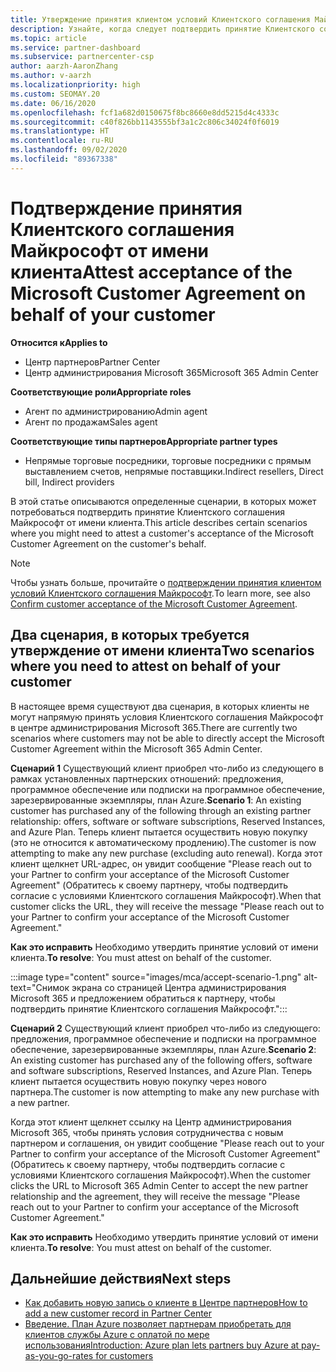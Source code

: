 ```yaml
---
title: Утверждение принятия клиентом условий Клиентского соглашения Майкрософт
description: Узнайте, когда следует подтвердить принятие Клиентского соглашения Майкрософт от имени клиента.
ms.topic: article
ms.service: partner-dashboard
ms.subservice: partnercenter-csp
author: aarzh-AaronZhang
ms.author: v-aarzh
ms.localizationpriority: high
ms.custom: SEOMAY.20
ms.date: 06/16/2020
ms.openlocfilehash: fcf1a682d0150675f8bc8660e8dd5215d4c4333c
ms.sourcegitcommit: c40f826bb1143555bf3a1c2c806c34024f0f6019
ms.translationtype: HT
ms.contentlocale: ru-RU
ms.lasthandoff: 09/02/2020
ms.locfileid: "89367338"
---
```

# <a name="attest-acceptance-of-the-microsoft-customer-agreement-on-behalf-of-your-customer"></a><span data-ttu-id="e2719-103">Подтверждение принятия Клиентского соглашения Майкрософт от имени клиента</span><span class="sxs-lookup"><span data-stu-id="e2719-103">Attest acceptance of the Microsoft Customer Agreement on behalf of your customer</span></span>

<span data-ttu-id="e2719-104">**Относится к**</span><span class="sxs-lookup"><span data-stu-id="e2719-104">**Applies to**</span></span>

- <span data-ttu-id="e2719-105">Центр партнеров</span><span class="sxs-lookup"><span data-stu-id="e2719-105">Partner Center</span></span>
- <span data-ttu-id="e2719-106">Центр администрирования Microsoft 365</span><span class="sxs-lookup"><span data-stu-id="e2719-106">Microsoft 365 Admin Center</span></span>

<span data-ttu-id="e2719-107">**Соответствующие роли**</span><span class="sxs-lookup"><span data-stu-id="e2719-107">**Appropriate roles**</span></span>

- <span data-ttu-id="e2719-108">Агент по администрированию</span><span class="sxs-lookup"><span data-stu-id="e2719-108">Admin agent</span></span>
- <span data-ttu-id="e2719-109">Агент по продажам</span><span class="sxs-lookup"><span data-stu-id="e2719-109">Sales agent</span></span>

<span data-ttu-id="e2719-110">**Соответствующие типы партнеров**</span><span class="sxs-lookup"><span data-stu-id="e2719-110">**Appropriate partner types**</span></span>

- <span data-ttu-id="e2719-111">Непрямые торговые посредники, торговые посредники с прямым выставлением счетов, непрямые поставщики.</span><span class="sxs-lookup"><span data-stu-id="e2719-111">Indirect resellers, Direct bill, Indirect providers</span></span>

<span data-ttu-id="e2719-112">В этой статье описываются определенные сценарии, в которых может потребоваться подтвердить принятие Клиентского соглашения Майкрософт от имени клиента.</span><span class="sxs-lookup"><span data-stu-id="e2719-112">This article describes certain scenarios where you might need to attest a customer's acceptance of the Microsoft Customer Agreement on the customer's behalf.</span></span>

>[!NOTE]
><span data-ttu-id="e2719-113">Чтобы узнать больше, прочитайте о [подтверждении принятия клиентом условий Клиентского соглашения Майкрософт](confirm-customer-agreement.md).</span><span class="sxs-lookup"><span data-stu-id="e2719-113">To learn more, see also [Confirm customer acceptance of the Microsoft Customer Agreement](confirm-customer-agreement.md).</span></span>

## <a name="two-scenarios-where-you-need-to-attest-on-behalf-of-your-customer"></a><span data-ttu-id="e2719-114">Два сценария, в которых требуется утверждение от имени клиента</span><span class="sxs-lookup"><span data-stu-id="e2719-114">Two scenarios where you need to attest on behalf of your customer</span></span>

<span data-ttu-id="e2719-115">В настоящее время существуют два сценария, в которых клиенты не могут напрямую принять условия Клиентского соглашения Майкрософт в центре администрирования Microsoft 365.</span><span class="sxs-lookup"><span data-stu-id="e2719-115">There are currently two scenarios where customers may not be able to directly accept the Microsoft Customer Agreement within the Microsoft 365 Admin Center.</span></span>

<span data-ttu-id="e2719-116">**Сценарий 1** Существующий клиент приобрел что-либо из следующего в рамках установленных партнерских отношений: предложения, программное обеспечение или подписки на программное обеспечение, зарезервированные экземпляры, план Azure.</span><span class="sxs-lookup"><span data-stu-id="e2719-116">**Scenario 1**: An existing customer has purchased any of the following through an existing partner relationship: offers, software or software subscriptions, Reserved Instances, and Azure Plan.</span></span> <span data-ttu-id="e2719-117">Теперь клиент пытается осуществить новую покупку (это не относится к автоматическому продлению).</span><span class="sxs-lookup"><span data-stu-id="e2719-117">The customer is now attempting to make any new purchase (excluding auto renewal).</span></span> <span data-ttu-id="e2719-118">Когда этот клиент щелкнет URL-адрес, он увидит сообщение "Please reach out to your Partner to confirm your acceptance of the Microsoft Customer Agreement" (Обратитесь к своему партнеру, чтобы подтвердить согласие с условиями Клиентского соглашения Майкрософт).</span><span class="sxs-lookup"><span data-stu-id="e2719-118">When that customer clicks the URL, they will receive the message "Please reach out to your Partner to confirm your acceptance of the Microsoft Customer Agreement."</span></span>  

<span data-ttu-id="e2719-119">**Как это исправить** Необходимо утвердить принятие условий от имени клиента.</span><span class="sxs-lookup"><span data-stu-id="e2719-119">**To resolve**: You must attest on behalf of the customer.</span></span>

:::image type="content" source="images/mca/accept-scenario-1.png" alt-text="Снимок экрана со страницей Центра администрирования Microsoft 365 и предложением обратиться к партнеру, чтобы подтвердить принятие Клиентского соглашения Майкрософт.":::

<span data-ttu-id="e2719-121">**Сценарий 2** Существующий клиент приобрел что-либо из следующего: предложения, программное обеспечение и подписки на программное обеспечение, зарезервированные экземпляры, план Azure.</span><span class="sxs-lookup"><span data-stu-id="e2719-121">**Scenario 2**: An existing customer has purchased any of the following offers, software and software subscriptions, Reserved Instances, and Azure Plan.</span></span> <span data-ttu-id="e2719-122">Теперь клиент пытается осуществить новую покупку через нового партнера.</span><span class="sxs-lookup"><span data-stu-id="e2719-122">The customer is now attempting to make any new purchase with a new partner.</span></span>

<span data-ttu-id="e2719-123">Когда этот клиент щелкнет ссылку на Центр администрирования Microsoft 365, чтобы принять условия сотрудничества с новым партнером и соглашения, он увидит сообщение "Please reach out to your Partner to confirm your acceptance of the Microsoft Customer Agreement" (Обратитесь к своему партнеру, чтобы подтвердить согласие с условиями Клиентского соглашения Майкрософт).</span><span class="sxs-lookup"><span data-stu-id="e2719-123">When the customer clicks the URL to Microsoft 365 Admin Center to accept the new partner relationship and the agreement, they will receive the message "Please reach out to your Partner to confirm your acceptance of the Microsoft Customer Agreement."</span></span>  

<span data-ttu-id="e2719-124">**Как это исправить** Необходимо утвердить принятие условий от имени клиента.</span><span class="sxs-lookup"><span data-stu-id="e2719-124">**To resolve**: You must attest on behalf of the customer.</span></span>  

## <a name="next-steps"></a><span data-ttu-id="e2719-125">Дальнейшие действия</span><span class="sxs-lookup"><span data-stu-id="e2719-125">Next steps</span></span>

- [<span data-ttu-id="e2719-126">Как добавить новую запись о клиенте в Центре партнеров</span><span class="sxs-lookup"><span data-stu-id="e2719-126">How to add a new customer record in Partner Center</span></span>](add-a-new-customer.md)
- [<span data-ttu-id="e2719-127">Введение. План Azure позволяет партнерам приобретать для клиентов службы Azure с оплатой по мере использования</span><span class="sxs-lookup"><span data-stu-id="e2719-127">Introduction: Azure plan lets partners buy Azure at pay-as-you-go-rates for customers</span></span>](azure-plan-lp.md)
